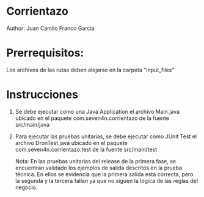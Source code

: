 Corrientazo
===============
Author: Juan Camilo Franco García

Prerrequisitos:
===============
Los archivos de las rutas deben alojarse en la carpeta "input_files"

Instrucciones
===============
1. Se debe ejecutar como una Java Application el archivo Main.java ubicado en
   el paquete com.seven4n.corrientazo de la fuente src/main/java

2. Para ejecutar las pruebas unitarias, se debe ejecutar como JUnit Test el
   archivo DronTest.java ubicado en el paquete com.seven4n.corrientazo.test de 
   la fuente src/main/test

   Nota: En las pruebas unitarias del release de la primera fase, se encuentran
   validado los ejemplos de salida descritos en la prueba técnica. En ellos se
   evidencia que la primera salida está correcta, pero la segunda y la tercera
   fallan ya que no siguen la lógica de las reglas del negocio.

